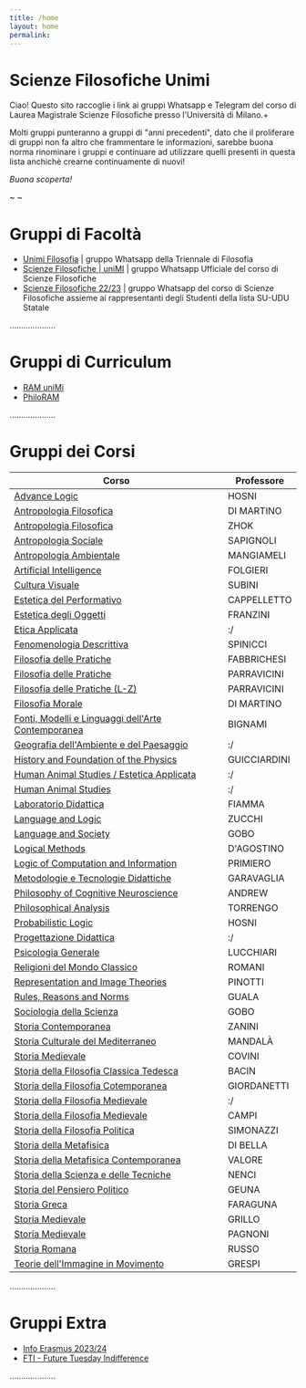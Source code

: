 ```yaml
---
title: /home
layout: home
permalink:
---
```


# Scienze Filosofiche Unimi
Ciao! Questo sito raccoglie i link ai gruppi Whatsapp e Telegram del corso di Laurea Magistrale Scienze Filosofiche presso l'Università di Milano.+

Molti gruppi punteranno a gruppi di "anni precedenti", dato che il proliferare di gruppi non fa altro che frammentare le informazioni, sarebbe buona norma rinominare i gruppi e continuare ad utilizzare quelli presenti in questa lista anchichè crearne continuamente di nuovi!

_Buona scoperta!_

~ ~

# Gruppi di Facoltà
- [Unimi Filosofia](https://chat.whatsapp.com/invite/JZJ26wv5UsOL8we1jpoVo4) &#124; gruppo Whatsapp della Triennale di Filosofia
- [Scienze Filosofiche &#124; uniMI](https://chat.whatsapp.com/HwS2q19xW9c8Vs6lvmt85p) &#124; gruppo Whatsapp Ufficiale del corso di Scienze Filosofiche
- [Scienze Filosofiche 22/23](https://chat.whatsapp.com/DT9IsqwZ02qAAwQY1dFWCR) &#124; gruppo Whatsapp del corso di Scienze Filosofiche assieme ai rappresentanti degli Studenti della lista SU-UDU Statale

....................

# Gruppi di Curriculum
- [RAM uniMi](https://chat.whatsapp.com/DEW8cwsMmkLDmm68nevfoD)
- [PhiloRAM](https://chat.whatsapp.com/HZYyQlQEqrzKUQKoVGmwbK)

....................

# Gruppi dei Corsi

| Corso | Professore |
|----|----|
| [Advance Logic](https://chat.whatsapp.com/EoMArq1fKc19CJLdR71Gik) | HOSNI |
| [Antropologia Filosofica](https://chat.whatsapp.com/KlUm8LV3fBZ1WbgVWpmqSA) | DI MARTINO |
| [Antropologia Filosofica](https://chat.whatsapp.com/IgRba0QNT28LxUD4UVvZs4) | ZHOK |
| [Antropologia Sociale](https://chat.whatsapp.com/EUqNZwJFxs61wj4CnA6YTI) | SAPIGNOLI |
| [Antropologia Ambientale](https://chat.whatsapp.com/JqlCdfZrTdOLTgrlPlHlzw) | MANGIAMELI |
| [Artificial Intelligence](https://chat.whatsapp.com/GPGgTNP00fHFrgHx9tuKHT) | FOLGIERI |
| [Cultura Visuale](https://chat.whatsapp.com/DJdGcnyz90PBCuHmrmAK2Q) | SUBINI |
| [Estetica del Performativo](https://chat.whatsapp.com/FbkcLrNb0MF4hLqacId7Wm) | CAPPELLETTO |
| [Estetica degli Oggetti](https://chat.whatsapp.com/HB1bMZ44H1eK03KmSB0eDj) | FRANZINI |
| [Etica Applicata](https://chat.whatsapp.com/FTs8heTChguJBJGkYgGLN7) | :/ |
| [Fenomenologia Descrittiva](https://chat.whatsapp.com/GutPREsrTOmDNPzHRU1aPG) | SPINICCI |
| [Filosofia delle Pratiche](https://chat.whatsapp.com/IlrgnsiAK8SFEGmPOr4zM0) | FABBRICHESI |
| [Filosofia delle Pratiche](https://chat.whatsapp.com/L7Vg1ChRxgs7jPqjbz3FLj) | PARRAVICINI |
| [Filosofia delle Pratiche (L-Z)](https://chat.whatsapp.com/DVOKiXQecmxAYHk1mwjKpF) | PARRAVICINI |
| [Filosofia Morale](https://chat.whatsapp.com/B6iejUUMe7nIfsmpVpARHi) | DI MARTINO |
| [Fonti, Modelli e Linguaggi dell'Arte Contemporanea](https://chat.whatsapp.com/CJJhzZzVrfeH2jPYrz5b8x) | BIGNAMI |
| [Geografia dell'Ambiente e del Paesaggio](https://chat.whatsapp.com/Fv1AZqeUJdBLVhwyIfjWup) | :/ |
| [History and Foundation of the Physics](https://chat.whatsapp.com/Hla1DuF694fKGwgN0r8gV5) | GUICCIARDINI |
| [Human Animal Studies / Estetica Applicata](https://chat.whatsapp.com/L6DCuBXrdX34qFSJEsMosz) | :/ |
| [Human Animal Studies](https://chat.whatsapp.com/JH0mYKbv9Ix5voWMZUrIZY) | :/ |
| [Laboratorio Didattica](https://chat.whatsapp.com/DpXPWvCjuSU8eurP34FP9n) | FIAMMA |
| [Language and Logic](https://chat.whatsapp.com/C5aUTfzUYpd6WmoaIzXMKu) | ZUCCHI |
| [Language and Society](https://chat.whatsapp.com/C9mXyX3WQJZCfulNFiuF5o) | GOBO |
| [Logical Methods](https://chat.whatsapp.com/JWuzUF8hTE87GRfTmkkM1O) | D'AGOSTINO |
| [Logic of Computation and Information](https://chat.whatsapp.com/IXqDuAAQruTA5Rh8pVtkyS) | PRIMIERO |
| [Metodologie e Tecnologie Didattiche](https://chat.whatsapp.com/IhkFbiqWdeHEBoQVQIKvKz) | GARAVAGLIA |
| [Philosophy of Cognitive Neuroscience](https://chat.whatsapp.com/E14TBgUvGvX6oQkvNpGmpL) | ANDREW |
| [Philosophical Analysis](https://chat.whatsapp.com/Jo3e3rqO7gxIpGZZt6DfhM) | TORRENGO |
| [Probabilistic Logic](https://chat.whatsapp.com/I2T1mAEXMJwLEvyKlsF9i0) | HOSNI |
| [Progettazione Didattica](https://chat.whatsapp.com/LZqyBQaicyu5oz5uMYPXOF) | :/ |
| [Psicologia Generale](https://chat.whatsapp.com/Fh41FaqDucY4F2l8bxWhwL) | LUCCHIARI |
| [Religioni del Mondo Classico](https://chat.whatsapp.com/LekPb5i8iLT4n029qqCudf) | ROMANI |
| [Representation and Image Theories](https://chat.whatsapp.com/BsNvSGfOWeP9AhOeQq27Wx) | PINOTTI |
| [Rules, Reasons and Norms](https://chat.whatsapp.com/Fiu7yzeWV9L764NDHHHMKm) | GUALA |
| [Sociologia della Scienza](https://chat.whatsapp.com/KU6rJTljHdWFtC6b2IvqwY) | GOBO |
| [Storia Contemporanea](https://chat.whatsapp.com/JPsK5Yr2IctKWs03UXxmyo) | ZANINI |
| [Storia Culturale del Mediterraneo](https://chat.whatsapp.com/H70M0RXJD0v0GxdQDn15DR) | MANDALÀ |
| [Storia Medievale](https://chat.whatsapp.com/DEv8gAifNaX4pCYebFxBPk) | COVINI |
| [Storia della Filosofia Classica Tedesca](https://chat.whatsapp.com/E4MzUDPNCyG5yrFvNpOqkK) | BACIN |
| [Storia della Filosofia Cotemporanea](https://chat.whatsapp.com/CW9H839QYjoH7hLJO88TZB) | GIORDANETTI |
| [Storia della Filosofia Medievale](https://chat.whatsapp.com/H7Pfw7eszgvKleXiDkR3Nu) | :/ |
| [Storia della Filosofia Medievale](https://chat.whatsapp.com/KVSEg5DOWQYBx3J1KDposu) | CAMPI |
| [Storia della Filosofia Politica](https://chat.whatsapp.com/DC8GmOm855YEkfIpBW3cul) | SIMONAZZI |
| [Storia della Metafisica](https://chat.whatsapp.com/IfLHdBTDibiLquFGC7Gd7V) | DI BELLA |
| [Storia della Metafisica Contemporanea](https://chat.whatsapp.com/D0VmGPNTvt41aUP8i1ktIh) | VALORE |
| [Storia della Scienza e delle Tecniche](https://chat.whatsapp.com/LkOIPrQSk5H2Ni9do2wnHE) | NENCI |
| [Storia del Pensiero Politico](https://chat.whatsapp.com/FAt6inSx23FGuZMFq3C8tq) | GEUNA |
| [Storia Greca](https://chat.whatsapp.com/Kd3l7xHdMji63F6U0KYgPF) | FARAGUNA |
| [Storia Medievale](https://chat.whatsapp.com/EwUdPySmYvA8wcLM5pR9ib) | GRILLO |
| [Storia Medievale](https://chat.whatsapp.com/DUcgmObFSIwHwoLRgGe9FQ) | PAGNONI |
| [Storia Romana](https://chat.whatsapp.com/ITHopihEbmWEEX0uYYuOMv) | RUSSO |
| [Teorie dell'Immagine in Movimento](https://chat.whatsapp.com/Cqe5AWoi5HY4Co7qZ6siTI) | GRESPI |

....................

# Gruppi Extra
- [Info Erasmus 2023/24](https://chat.whatsapp.com/KOyB4b0AfcBEyxl46rDQSn)
- [FTI - Future Tuesday Indifference](https://futuretuesdayindifference.wordpress.com/incontri/)

....................
